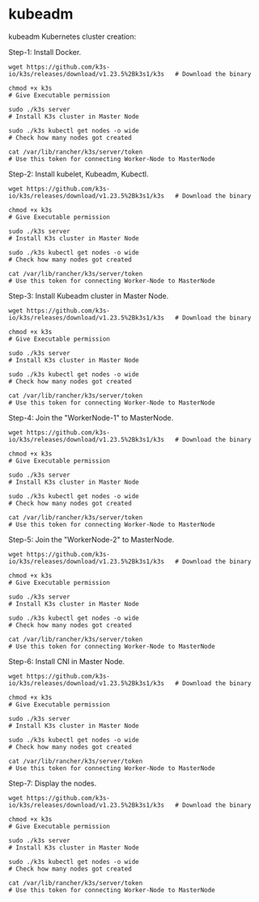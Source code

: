 # kubeadm
kubeadm
Kubernetes cluster creation:

Step-1:  Install Docker.​

    wget https://github.com/k3s-io/k3s/releases/download/v1.23.5%2Bk3s1/k3s   # Download the binary

    chmod +x k3s ​                                                            # Give Executable permission  

    sudo ./k3s server​                                                        # Install K3s cluster in Master Node   
    
    sudo ./k3s kubectl get nodes -o wide                                      # Check how many nodes got created
     
    cat /var/lib/rancher/k3s/server/token                                     # Use this token for connecting Worker-Node to MasterNode

Step-2: Install kubelet, Kubeadm, Kubectl.​

    wget https://github.com/k3s-io/k3s/releases/download/v1.23.5%2Bk3s1/k3s   # Download the binary

    chmod +x k3s ​                                                            # Give Executable permission  

    sudo ./k3s server​                                                        # Install K3s cluster in Master Node   
    
    sudo ./k3s kubectl get nodes -o wide                                      # Check how many nodes got created
     
    cat /var/lib/rancher/k3s/server/token                                     # Use this token for connecting Worker-Node to MasterNode

Step-3: Install Kubeadm cluster in Master Node.​

    wget https://github.com/k3s-io/k3s/releases/download/v1.23.5%2Bk3s1/k3s   # Download the binary

    chmod +x k3s ​                                                            # Give Executable permission  

    sudo ./k3s server​                                                        # Install K3s cluster in Master Node   
    
    sudo ./k3s kubectl get nodes -o wide                                      # Check how many nodes got created
     
    cat /var/lib/rancher/k3s/server/token                                     # Use this token for connecting Worker-Node to MasterNode

Step-4: Join the "WorkerNode-1" to MasterNode.​

    wget https://github.com/k3s-io/k3s/releases/download/v1.23.5%2Bk3s1/k3s   # Download the binary

    chmod +x k3s ​                                                            # Give Executable permission  

    sudo ./k3s server​                                                        # Install K3s cluster in Master Node   
    
    sudo ./k3s kubectl get nodes -o wide                                      # Check how many nodes got created
     
    cat /var/lib/rancher/k3s/server/token                                     # Use this token for connecting Worker-Node to MasterNode

Step-5: Join the "WorkerNode-2" to MasterNode.​

    wget https://github.com/k3s-io/k3s/releases/download/v1.23.5%2Bk3s1/k3s   # Download the binary

    chmod +x k3s ​                                                            # Give Executable permission  

    sudo ./k3s server​                                                        # Install K3s cluster in Master Node   
    
    sudo ./k3s kubectl get nodes -o wide                                      # Check how many nodes got created
     
    cat /var/lib/rancher/k3s/server/token                                     # Use this token for connecting Worker-Node to MasterNode

Step-6: Install CNI in Master Node.​

    wget https://github.com/k3s-io/k3s/releases/download/v1.23.5%2Bk3s1/k3s   # Download the binary

    chmod +x k3s ​                                                            # Give Executable permission  

    sudo ./k3s server​                                                        # Install K3s cluster in Master Node   
    
    sudo ./k3s kubectl get nodes -o wide                                      # Check how many nodes got created
     
    cat /var/lib/rancher/k3s/server/token                                     # Use this token for connecting Worker-Node to MasterNode

Step-7: Display the nodes.​

    wget https://github.com/k3s-io/k3s/releases/download/v1.23.5%2Bk3s1/k3s   # Download the binary

    chmod +x k3s ​                                                            # Give Executable permission  

    sudo ./k3s server​                                                        # Install K3s cluster in Master Node   
    
    sudo ./k3s kubectl get nodes -o wide                                      # Check how many nodes got created
     
    cat /var/lib/rancher/k3s/server/token                                     # Use this token for connecting Worker-Node to MasterNode
